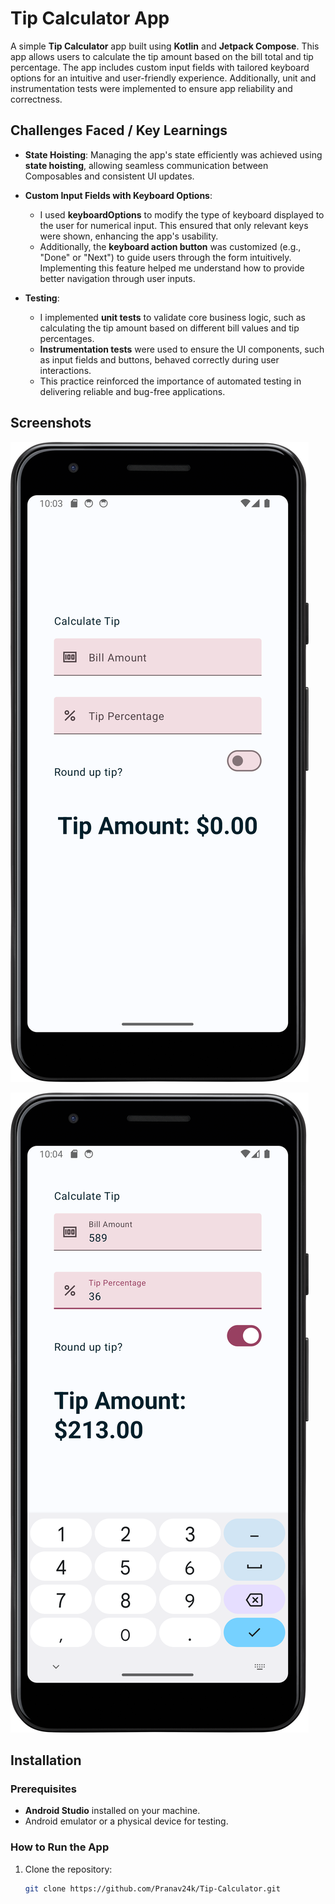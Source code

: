 # Tip Calculator App

A simple **Tip Calculator** app built using **Kotlin** and **Jetpack Compose**. This app allows users to calculate the tip amount based on the bill total and tip percentage. The app includes custom input fields with tailored keyboard options for an intuitive and user-friendly experience. Additionally, unit and instrumentation tests were implemented to ensure app reliability and correctness.

## Challenges Faced / Key Learnings

- **State Hoisting**: Managing the app's state efficiently was achieved using **state hoisting**, allowing seamless communication between Composables and consistent UI updates.

- **Custom Input Fields with Keyboard Options**: 
  - I used **keyboardOptions** to modify the type of keyboard displayed to the user for numerical input. This ensured that only relevant keys were shown, enhancing the app's usability.
  - Additionally, the **keyboard action button** was customized (e.g., "Done" or "Next") to guide users through the form intuitively. Implementing this feature helped me understand how to provide better navigation through user inputs.

- **Testing**:
  - I implemented **unit tests** to validate core business logic, such as calculating the tip amount based on different bill values and tip percentages.
  - **Instrumentation tests** were used to ensure the UI components, such as input fields and buttons, behaved correctly during user interactions.
  - This practice reinforced the importance of automated testing in delivering reliable and bug-free applications.

## Screenshots
![Initial_Empty_screen](Screenshot1_initial_empty.png)

![Tip_Calculated](tipcalculated.png)


## Installation

### Prerequisites
- **Android Studio** installed on your machine.
- Android emulator or a physical device for testing.

### How to Run the App

1. Clone the repository:
   ```bash
   git clone https://github.com/Pranav24k/Tip-Calculator.git
